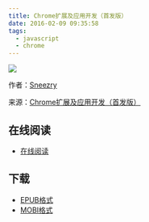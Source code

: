 ```yaml
---
title: Chrome扩展及应用开发（首发版）
date: 2016-02-09 09:35:58
tags:
  - javascript
  - chrome
---
```


![](http://www.ituring.com.cn/bookcover/1421.594.big.jpg)

作者：[Sneezry](http://www.ituring.com.cn/users/150786)

来源：[Chrome扩展及应用开发（首发版）](http://www.ituring.com.cn/book/1421)

<!--more-->

## 在线阅读 ##

+ [在线阅读](http://www.ituring.com.cn/book/1421)

## 下载 ##

+ [EPUB格式](https://cdn.jsdelivr.net/gh/it-ebooks/ebooks/Chrome%E6%89%A9%E5%B1%95%E5%8F%8A%E5%BA%94%E7%94%A8%E5%BC%80%E5%8F%91%EF%BC%88%E9%A6%96%E5%8F%91%E7%89%88%EF%BC%89.epub)
+ [MOBI格式](http://www.ituring.com.cn/minibook/pushtokindle/950)